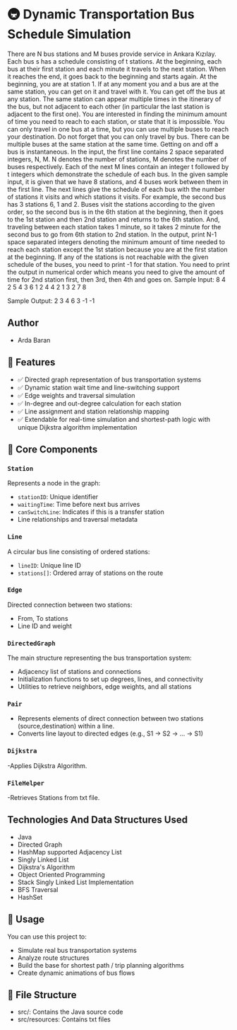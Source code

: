 # 🚇 Dynamic Transportation Bus Schedule Simulation

There are N bus stations and M buses provide service in Ankara Kızılay. Each bus s has a schedule consisting of t stations. At the beginning, each bus at their first station and each minute it travels to the next station. When it reaches the end, it goes back to the beginning and starts again. At the beginning, you are at station 1. If at any moment you and a bus are at the same station, you can get on it and travel with it. You can get off the bus at any station. The same station can appear multiple times in the itinerary of the bus, but not adjacent to each other (in particular the last station is adjacent to the first one). You are interested in finding the minimum amount of time you need to reach to each station, or state that it is impossible.
You can only travel in one bus at a time, but you can use multiple buses to reach your destination. Do not forget that you can only travel by bus. There can be multiple buses at the same station at the same time. Getting on and off a bus is instantaneous.
In the input, the first line contains 2 space separated integers, N, M. N denotes the number of stations, M denotes the number of buses respectively. Each of the next M lines contain an integer t followed by t integers which demonstrate the schedule of each bus.
In the given sample input, it is given that we have 8 stations, and 4 buses work between them in the first line. The next lines give the schedule of each bus with the number of stations it visits and which stations it visits. For example, the second bus has 3 stations 6, 1 and 2. Buses visit the stations according to the given order, so the second bus is in the 6th station at the beginning, then it goes to the 1st station and then 2nd station and returns to the 6th station. And, traveling between each station takes 1 minute, so it takes 2 minute for the second bus to go from 6th station to 2nd station.
In the output, print N-1 space separated integers denoting the minimum amount of time needed to reach each station except the 1st station because you are at the first station at the beginning. If any of the stations is not reachable with the given schedule of the buses, you need to print -1 for that station. You need to print the output in numerical order which means you need to give the amount of time for 2nd station first, then 3rd, then 4th and goes on.
Sample Input:
8 4
2 5 4
3 6 1 2
4 4 2 1 3
2 7 8

Sample Output:
2 3 4 6 3 -1 -1

## Author

- Arda Baran

## 🔧 Features
- ✅ Directed graph representation of bus transportation systems
- ✅ Dynamic station wait time and line-switching support
- ✅ Edge weights and traversal simulation
- ✅ In-degree and out-degree calculation for each station
- ✅ Line assignment and station relationship mapping
- ✅ Extendable for real-time simulation and shortest-path logic with unique Dijkstra algorithm implementation

## 🧱 Core Components

### `Station`
Represents a node in the graph:
- `stationID`: Unique identifier
- `waitingTime`: Time before next bus arrives
- `canSwitchLine`: Indicates if this is a transfer station
- Line relationships and traversal metadata

### `Line`
A circular bus line consisting of ordered stations:
- `lineID`: Unique line ID
- `stations[]`: Ordered array of stations on the route


### `Edge`
Directed connection between two stations:
- From, To stations
- Line ID and weight

### `DirectedGraph`
The main structure representing the bus transportation system:
- Adjacency list of stations and connections
- Initialization functions to set up degrees, lines, and connectivity
- Utilities to retrieve neighbors, edge weights, and all stations

### `Pair`
- Represents elements of direct connection between two stations (source,destination) within a line.
- Converts line layout to directed edges (e.g., S1 → S2 → ... → S1)

### `Dijkstra`
-Applies Dijkstra Algorithm.

### `FileHelper`
-Retrieves Stations from txt file.

## Technologies And Data Structures Used
- Java
- Directed Graph 
- HashMap supported Adjacency List
- Singly Linked List
- Dijkstra's Algorithm
- Object Oriented Programming
- Stack Singly Linked List Implementation
- BFS Traversal
- HashSet


## 🚀 Usage

You can use this project to:
- Simulate real bus transportation systems
- Analyze route structures
- Build the base for shortest path / trip planning algorithms
- Create dynamic animations of bus flows

## 📁 File Structure 
- src/: Contains the Java source code
- src/resources: Contains txt files
